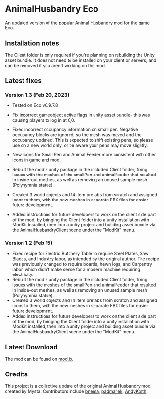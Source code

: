# AnimalHusbandry Eco

An updated version of the popular Animal Husbandry mod for the game Eco.

## Installation notes

The Client folder is only required if you're planning on rebuilding the Unity asset bundle. It does not need to be installed on your client or servers, and can be removed if you aren't working on the mod.

## Latest fixes

### Version 1.3 (Feb 20, 2023)

- Tested on Eco v0.9.7.8
- Fix incorrect gameobject active flags in unity asset bundle- this was causing players to log in at 0,0. 
- Fixed incorrect occupancy information on small pen. Negative occupancy blocks are ignored, so the mesh was moved and the occupancy updated. This is expected to shift existing pens, so please use on a new world only, or be aware your pens may move slightly.
- New icons for Small Pen and Animal Feeder more consistent with other icons in game and mod.

- Rebuilt the mod's unity package in the included Client folder, fixing issues with the meshes of the smallPen and animalFeeder that resulted in inside-out meshes, as well as removing an unused sample mesh (Polyhymnia statue).
- Created 3 world objects and 14 item prefabs from scratch and assigned icons to them, with the new meshes in separate FBX files for easier future development.
- Added instructions for future developers to work on the client side part of the mod, by bringing the Client folder into a unity installation with ModKit installed, then into a unity project and building asset bundle via the AnimalHusbandryClient scene under the "ModKit" menu.

### Version 1.2  (Feb 15)

- Fixed recipe for Electric Butchery Table to require Steel Plates, Saw Blades, and Industry labor, as intended by the original author. The recipe was previously changed to require boards, hewn logs, and Carpentry labor, which didn't make sense for a modern machine requiring electricity.
- Rebuilt the mod's unity package in the included Client folder, fixing issues with the meshes of the smallPen and animalFeeder that resulted in inside-out meshes, as well as removing an unused sample mesh (Polyhymnia statue).
- Created 3 world objects and 14 item prefabs from scratch and assigned icons to them, with the new meshes in separate FBX files for easier future development.
- Added instructions for future developers to work on the client side part of the mod, by bringing the Client folder into a unity installation with ModKit installed, then into a unity project and building asset bundle via the AnimalHusbandryClient scene under the "ModKit" menu.

## Latest Download

The mod can be found on [mod.io](https://mod.io/g/eco/m/animal-husbandry-97).

## Credits

This project is a collective update of the original Animal Husbandry mod created by Mysta.
Contributors include [bnema](https://github.com/bnema), [padmanek](https://github.com/padmanek), [AndyKorth](https://github.com/andykorth).